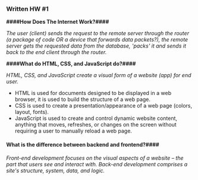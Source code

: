 ### **Written HW #1** ###

**####How Does The Internet Work?####**

*The user (client) sends the request to the remote server through the router (a package of code OR a device that forwards data packets?), the remote server gets the requested data from the database, 'packs' it and sends it back to the end client through the router.*

**####What do HTML, CSS, and JavaScript do?####**

_HTML, CSS, and JavaScript create a visual form of a website (app) for end user._

- HTML is used for documents designed to be displayed in a web browser, it is used to build the structure of a web page. 
- CSS is used to create a presentation/appearance of a web page (colors, layout, fonts). 
- JavaScript is used to create and control dynamic website content, anything that moves, refreshes, or changes on the screen without requiring a user to manually reload a web page.

#### __What is the difference between backend and frontend?__####

*Front-end development focuses on the visual aspects of a website – the part that users see and interact with. Back-end development comprises a site's structure, system, data, and logic.*  

